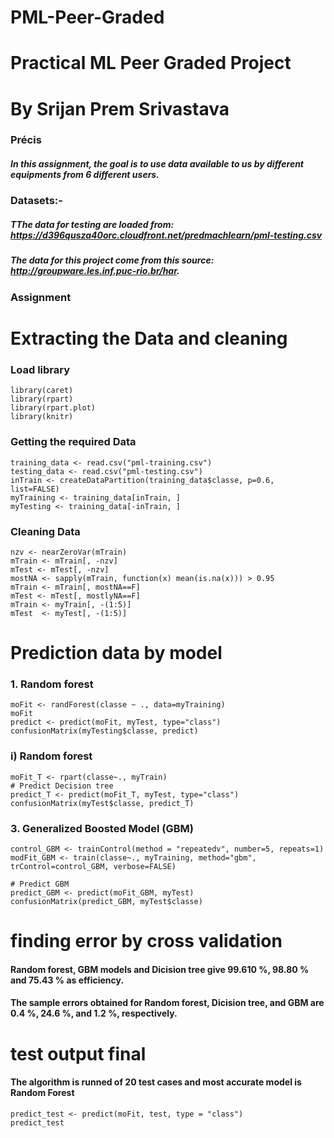 # PML-Peer-Graded

# Practical ML Peer Graded Project
# By Srijan Prem Srivastava
### Précis
##### In this assignment, the goal is to use data available to us by different equipments from 6 different users.

### Datasets:-
##### TThe data for testing are loaded from: https://d396qusza40orc.cloudfront.net/predmachlearn/pml-testing.csv
##### The data for this project come from this source: http://groupware.les.inf.puc-rio.br/har.


### Assignment

# Extracting the Data and cleaning
### Load library
```{r, message=FALSE, warning=FALSE}
library(caret)
library(rpart)
library(rpart.plot)
library(knitr)
```
### Getting the required Data
```{r echo=TRUE}
training_data <- read.csv("pml-training.csv")
testing_data <- read.csv("pml-testing.csv")
inTrain <- createDataPartition(training_data$classe, p=0.6, list=FALSE)
myTraining <- training_data[inTrain, ]
myTesting <- training_data[-inTrain, ]
```
### Cleaning Data
```{r echo=TRUE}
nzv <- nearZeroVar(mTrain)
mTrain <- mTrain[, -nzv]
mTest <- mTest[, -nzv]
mostNA <- sapply(mTrain, function(x) mean(is.na(x))) > 0.95
mTrain <- mTrain[, mostNA==F]
mTest <- mTest[, mostlyNA==F]
mTrain <- myTrain[, -(1:5)]
mTest  <- myTest[, -(1:5)]
```
# Prediction data by model
### 1. Random forest
```{r echo=TRUE}
moFit <- randForest(classe ~ ., data=myTraining)
moFit
predict <- predict(moFit, myTest, type="class")
confusionMatrix(myTesting$classe, predict)
```
### i) Random forest
```{r echo=TRUE}
moFit_T <- rpart(classe~., myTrain)
# Predict Decision tree
predict_T <- predict(moFit_T, myTest, type="class")
confusionMatrix(myTest$classe, predict_T)
```
### 3. Generalized Boosted Model (GBM)
```{r, message=FALSE, warning=FALSE}
control_GBM <- trainControl(method = "repeatedv", number=5, repeats=1)
modFit_GBM <- train(classe~., myTraining, method="gbm", trControl=control_GBM, verbose=FALSE)
```
```{r echo=TRUE}
# Predict GBM
predict_GBM <- predict(moFit_GBM, myTest)
confusionMatrix(predict_GBM, myTest$classe)
```

# finding error by cross validation
#### Random forest, GBM models and Dicision tree give 99.610 %, 98.80 % and 75.43 % as efficiency.
#### The sample errors obtained for Random forest, Dicision tree, and GBM are 0.4 %, 24.6 %, and 1.2 %, respectively.

# test output final
#### The algorithm is runned of 20 test cases and most accurate model is Random Forest
```{r echo=TRUE}
predict_test <- predict(moFit, test, type = "class")
predict_test
```

